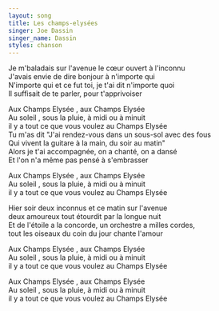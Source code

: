 ```yaml
---
layout: song
title: Les champs-elysées
singer: Joe Dassin
singer_name: Dassin
styles: chanson
---
```

Je m'baladais sur l'avenue le cœur ouvert à l'inconnu  
J'avais envie de dire bonjour à n'importe qui  
N'importe qui et ce fut toi, je t'ai dit n'importe quoi  
Il suffisait de te parler, pour t'apprivoiser  
  
Aux Champs Elysée , aux Champs Elysée  
Au soleil , sous la pluie, à midi ou à minuit  
il y a tout ce que vous voulez au Champs Elysée  
Tu m'as dit "J'ai rendez-vous dans un sous-sol avec des fous  
Qui vivent la guitare à la main, du soir au matin"  
Alors je t'ai accompagnée, on a chanté, on a dansé  
Et l'on n'a même pas pensé à s'embrasser  
  
Aux Champs Elysée , aux Champs Elysée  
Au soleil , sous la pluie, à midi ou à minuit  
il y a tout ce que vous voulez au Champs Elysée  
  
Hier soir deux inconnus et ce matin sur l'avenue  
deux amoureux tout étourdit par la longue nuit  
Et de l'étoile a la concorde, un orchestre a milles cordes,  
tout les oiseaux du coin du jour chante l'amour  
  
Aux Champs Elysée , aux Champs Elysée  
Au soleil , sous la pluie, à midi ou à minuit  
il y a tout ce que vous voulez au Champs Elysée  
  
Aux Champs Elysée , aux Champs Elysée  
Au soleil , sous la pluie, à midi ou à minuit  
il y a tout ce que vous voulez au Champs Elysée  

